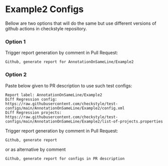 # Example2 Configs

Bellow are two options that will do the same but use different versions
of github actions in checkstyle repository.


### Option 1
Trigger report generation by comment in Pull Request:
```
Github, generate report for AnnotationOnSameLine/Example2
```

### Option 2

Paste below given to PR description to use such test configs:
```
Report label: AnnotationOnSameLine/Example2
Diff Regression config: https://raw.githubusercontent.com/checkstyle/test-configs/main/AnnotationOnSameLine/Example2/config.xml
Diff Regression projects: https://raw.githubusercontent.com/checkstyle/test-configs/main/AnnotationOnSameLine/Example2/list-of-projects.properties
```

Trigger report generation by comment in Pull Request:
```
Github, generate report
```
or as alternative by comment
```
Github, generate report for configs in PR description
```
